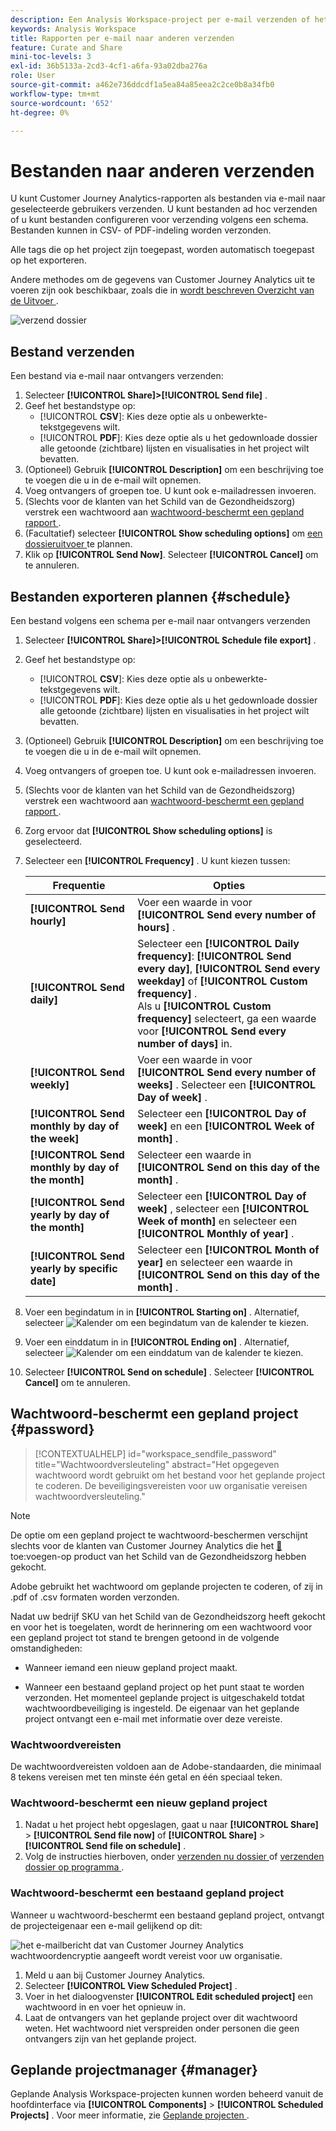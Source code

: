 ```yaml
---
description: Een Analysis Workspace-project per e-mail verzenden of het plannen voor levering.
keywords: Analysis Workspace
title: Rapporten per e-mail naar anderen verzenden
feature: Curate and Share
mini-toc-levels: 3
exl-id: 36b5133a-2cd3-4cf1-a6fa-93a02dba276a
role: User
source-git-commit: a462e736ddcdf1a5ea84a85eea2c2ce0b8a34fb0
workflow-type: tm+mt
source-wordcount: '652'
ht-degree: 0%

---
```


# Bestanden naar anderen verzenden

U kunt Customer Journey Analytics-rapporten als bestanden via e-mail naar geselecteerde gebruikers verzenden. U kunt bestanden ad hoc verzenden of u kunt bestanden configureren voor verzending volgens een schema. Bestanden kunnen in CSV- of PDF-indeling worden verzonden.

Alle tags die op het project zijn toegepast, worden automatisch toegepast op het exporteren.

Andere methodes om de gegevens van Customer Journey Analytics uit te voeren zijn ook beschikbaar, zoals die in [ wordt beschreven Overzicht van de Uitvoer ](/help/analysis-workspace/export/export-project-overview.md).

![ verzend dossier ](assets/send-file.png)

## Bestand verzenden

Een bestand via e-mail naar ontvangers verzenden:

1. Selecteer **[!UICONTROL Share]>[!UICONTROL Send file]** .
1. Geef het bestandstype op:
   * [!UICONTROL **CSV**]: Kies deze optie als u onbewerkte-tekstgegevens wilt.
   * [!UICONTROL **PDF**]: Kies deze optie als u het gedownloade dossier alle getoonde (zichtbare) lijsten en visualisaties in het project wilt bevatten.
1. (Optioneel) Gebruik **[!UICONTROL Description]** om een beschrijving toe te voegen die u in de e-mail wilt opnemen.
1. Voeg ontvangers of groepen toe. U kunt ook e-mailadressen invoeren.
1. (Slechts voor de klanten van het Schild van de Gezondheidszorg) verstrek een wachtwoord aan [ wachtwoord-beschermt een gepland rapport ](#password-protect-a-new-scheduled-project).
1. (Facultatief) selecteer **[!UICONTROL Show scheduling options]** om [ een dossieruitvoer ](#schedule-file-export) te plannen.
1. Klik op **[!UICONTROL Send Now]**. Selecteer **[!UICONTROL Cancel]** om te annuleren.


## Bestanden exporteren plannen {#schedule}

Een bestand volgens een schema per e-mail naar ontvangers verzenden

1. Selecteer **[!UICONTROL Share]>[!UICONTROL Schedule file export]** .
1. Geef het bestandstype op:
   * [!UICONTROL **CSV**]: Kies deze optie als u onbewerkte-tekstgegevens wilt.
   * [!UICONTROL **PDF**]: Kies deze optie als u het gedownloade dossier alle getoonde (zichtbare) lijsten en visualisaties in het project wilt bevatten.
1. (Optioneel) Gebruik **[!UICONTROL Description]** om een beschrijving toe te voegen die u in de e-mail wilt opnemen.
1. Voeg ontvangers of groepen toe. U kunt ook e-mailadressen invoeren.
1. (Slechts voor de klanten van het Schild van de Gezondheidszorg) verstrek een wachtwoord aan [ wachtwoord-beschermt een gepland rapport ](#password-protect-a-new-scheduled-project).
1. Zorg ervoor dat **[!UICONTROL Show scheduling options]** is geselecteerd.
1. Selecteer een **[!UICONTROL Frequency]** . U kunt kiezen tussen:

   | Frequentie | Opties |
   |---|---|
   | **[!UICONTROL Send hourly]** | Voer een waarde in voor **[!UICONTROL Send every number of hours]** . |
   | **[!UICONTROL Send daily]** | Selecteer een **[!UICONTROL Daily frequency]**: **[!UICONTROL Send every day]**, **[!UICONTROL Send every weekday]** of **[!UICONTROL Custom frequency]** .<br/> Als u **[!UICONTROL Custom frequency]** selecteert, ga een waarde voor **[!UICONTROL Send every number of days]** in. |
   | **[!UICONTROL Send weekly]** | Voer een waarde in voor **[!UICONTROL Send every number of weeks]** . Selecteer een **[!UICONTROL Day of week]** . |
   | **[!UICONTROL Send monthly by day of the week]** | Selecteer een **[!UICONTROL Day of week]** en een **[!UICONTROL Week of month]** . |
   | **[!UICONTROL Send monthly by day of the month]** | Selecteer een waarde in **[!UICONTROL Send on this day of the month]** . |
   | **[!UICONTROL Send yearly by day of the month]** | Selecteer een **[!UICONTROL Day of week]** , selecteer een **[!UICONTROL Week of month]** en selecteer een **[!UICONTROL Monthly of year]** . |
   | **[!UICONTROL Send yearly by specific date]** | Selecteer een **[!UICONTROL Month of year]** en selecteer een waarde in **[!UICONTROL Send on this day of the month]** . |

1. Voer een begindatum in in **[!UICONTROL Starting on]** . Alternatief, selecteer ![ Kalender ](/help/assets/icons/Calendar.svg) om een begindatum van de kalender te kiezen.

1. Voer een einddatum in in **[!UICONTROL Ending on]** . Alternatief, selecteer ![ Kalender ](/help/assets/icons/Calendar.svg) om een einddatum van de kalender te kiezen.
1. Selecteer **[!UICONTROL Send on schedule]** . Selecteer **[!UICONTROL Cancel]** om te annuleren.


## Wachtwoord-beschermt een gepland project {#password}

<!-- markdownlint-disable MD034 -->

>[!CONTEXTUALHELP]
>id="workspace_sendfile_password"
>title="Wachtwoordversleuteling"
>abstract="Het opgegeven wachtwoord wordt gebruikt om het bestand voor het geplande project te coderen. De beveiligingsvereisten voor uw organisatie vereisen wachtwoordversleuteling."

<!-- markdownlint-enable MD034 -->


>[!NOTE]
>
>De optie om een gepland project te wachtwoord-beschermen verschijnt slechts voor de klanten van Customer Journey Analytics die het [&#128279;](https://business.adobe.com/solutions/industries/healthcare.html) toe:voegen-op product van het Schild van de Gezondheidszorg  hebben gekocht.

Adobe gebruikt het wachtwoord om geplande projecten te coderen, of zij in .pdf of .csv formaten worden verzonden.

Nadat uw bedrijf SKU van het Schild van de Gezondheidszorg heeft gekocht en voor het is toegelaten, wordt de herinnering om een wachtwoord voor een gepland project tot stand te brengen getoond in de volgende omstandigheden:

* Wanneer iemand een nieuw gepland project maakt.

* Wanneer een bestaand gepland project op het punt staat te worden verzonden. Het momenteel geplande project is uitgeschakeld totdat wachtwoordbeveiliging is ingesteld. De eigenaar van het geplande project ontvangt een e-mail met informatie over deze vereiste.

### Wachtwoordvereisten

De wachtwoordvereisten voldoen aan de Adobe-standaarden, die minimaal 8 tekens vereisen met ten minste één getal en één speciaal teken.

### Wachtwoord-beschermt een nieuw gepland project

1. Nadat u het project hebt opgeslagen, gaat u naar **[!UICONTROL Share]** > **[!UICONTROL Send file now]** of **[!UICONTROL Share]** > **[!UICONTROL Send file on schedule]** .
1. Volg de instructies hierboven, onder [ verzenden nu dossier ](https://experienceleague.adobe.com/docs/analytics-platform/using/cja-workspace/curate-share/t-schedule-report.html?lang=nl-NL#now) of [ verzenden dossier op programma ](https://experienceleague.adobe.com/docs/analytics-platform/using/cja-workspace/curate-share/t-schedule-report.html?lang=nl-NL#schedule).

### Wachtwoord-beschermt een bestaand gepland project

Wanneer u wachtwoord-beschermt een bestaand gepland project, ontvangt de projecteigenaar een e-mail gelijkend op dit:

![ het e-mailbericht dat van Customer Journey Analytics wachtwoordencryptie aangeeft wordt vereist voor uw organisatie.](assets/email-password.png)

1. Meld u aan bij Customer Journey Analytics.
1. Selecteer **[!UICONTROL View Scheduled Project]** .
1. Voer in het dialoogvenster **[!UICONTROL Edit scheduled project]** een wachtwoord in en voer het opnieuw in.
1. Laat de ontvangers van het geplande project over dit wachtwoord weten. Het wachtwoord niet verspreiden onder personen die geen ontvangers zijn van het geplande project.



## Geplande projectmanager {#manager}

Geplande Analysis Workspace-projecten kunnen worden beheerd vanuit de hoofdinterface via **[!UICONTROL Components]** > **[!UICONTROL Scheduled Projects]** . Voor meer informatie, zie [ Geplande projecten ](/help/components/scheduled-projects-manager.md).
